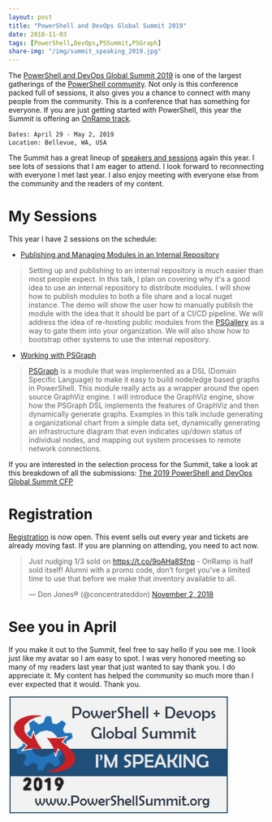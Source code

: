 ```yaml
---
layout: post
title: "PowerShell and DevOps Global Summit 2019"
date: 2018-11-03
tags: [PowerShell,DevOps,PSSummit,PSGraph]
share-img: "/img/summit_speaking_2019.jpg"
---
```


The [PowerShell and DevOps Global Summit 2019](https://powershell.org/summit) is one of the largest gatherings of the [PowerShell community](https://twitter.com/hashtag/PSHSummit?src=hash&lang=en). Not only is this conference packed full of sessions, it also gives you a chance to connect with many people from the community. This is a conference that has something for everyone.<!--more--> If you are just getting started with PowerShell, this year the Summit is offering an [OnRamp track](https://powershell.org/summit/summit-onramp/).

    Dates: April 29 - May 2, 2019
    Location: Bellevue, WA, USA

The Summit has a great lineup of [speakers and sessions](https://app.socio.events/MjQ4Nw/Speakers/14446) again this year. I see lots of sessions that I am eager to attend. I look forward to reconnecting with everyone I met last year. I also enjoy meeting with everyone else from the community and the readers of my content.

# My Sessions

This year I have 2 sessions on the schedule:

* [Publishing and Managing Modules in an Internal Repository](https://app.socio.events/MjQ4Nw/agenda/14445/session/61498)

> Setting up and publishing to an internal repository is much easier than most people expect. In this talk, I plan on covering why it's a good idea to use an internal repository to distribute modules. I will show how to publish modules to both a file share and a local nuget instance. The demo will show the user how to manually publish the module with the idea that it should be part of a CI/CD pipeline. We will address the idea of re-hosting public modules from the [PSGallery](https://www.powershellgallery.com/) as a way to gate them into your organization. We will also show how to bootstrap other systems to use the internal repository.

* [Working with PSGraph](https://app.socio.events/MjQ4Nw/agenda/14445/session/61481)

> [PSGraph](/2017-01-30-Powershell-PSGraph/?utm_source=blog&utm_medium=blog&utm_content=summi2019) is a module that was implemented as a DSL (Domain Specific Language) to make it easy to build node/edge based graphs in PowerShell. This module really acts as a wrapper around the open source GraphViz engine. I will introduce the GraphViz engine, show how the PSGraph DSL implements the features of GraphViz and then dynamically generate graphs. Examples in this talk include generating a organizational chart from a simple data set, dynamically generating an infrastructure diagram that even indicates up/down status of individual nodes, and mapping out system processes to remote network connections.

If you are interested in the selection process for the Summit, take a look at this breakdown of all the submissions: [The 2019 PowerShell and DevOps Global Summit CFP](http://ramblingcookiemonster.github.io/Summit-CFP/)

# Registration

[Registration](https://www.eventbrite.com/e/powershell-devops-global-summit-2019-registration-45182308501) is now open. This event sells out every year and tickets are already moving fast. If you are planning on attending, you need to act now.

<blockquote class="twitter-tweet" data-lang="en"><p lang="en" dir="ltr">Just nudging 1/3 sold on <a href="https://t.co/9oAHa8Sfnp">https://t.co/9oAHa8Sfnp</a> - OnRamp is half sold itself! Alumni with a promo code, don’t forget you’ve a limited time to use that before we make that inventory available to all.</p>&mdash; Don Jones® (@concentrateddon) <a href="https://twitter.com/concentrateddon/status/1058428841771843584?ref_src=twsrc%5Etfw">November 2, 2018</a></blockquote>
<script async src="https://platform.twitter.com/widgets.js" charset="utf-8"></script>

# See you in April

If you make it out to the Summit, feel free to say hello if you see me. I look just like my avatar so I am easy to spot. I was very honored meeting so many of my readers last year that just wanted to say thank you. I do appreciate it. My content has helped the community so much more than I ever expected that it would. Thank you.

![I'm speaking at the Summit](/img/summit_speaking_2019.jpg)
